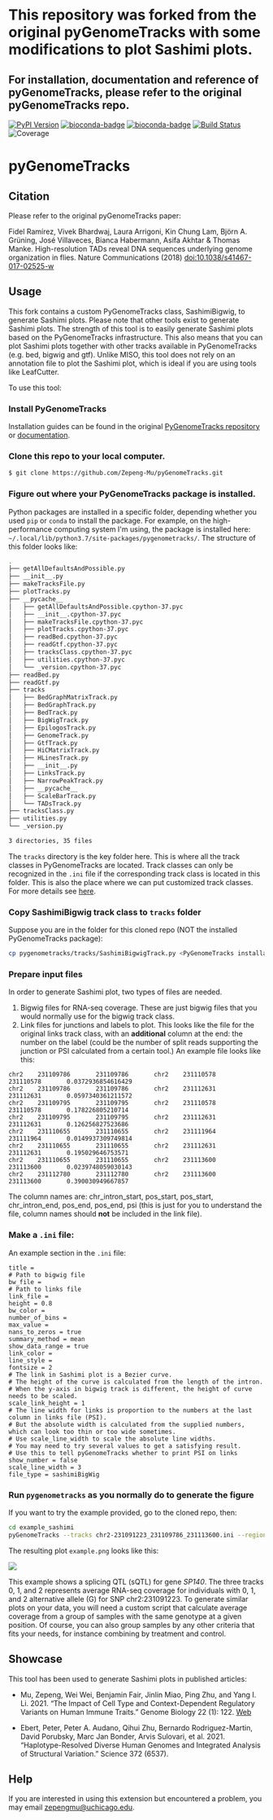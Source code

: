 # This repository was forked from the original pyGenomeTracks with some modifications to plot Sashimi plots.

## For installation, documentation and reference of pyGenomeTracks, please refer to the original pyGenomeTracks repo.

[![PyPI Version](https://img.shields.io/pypi/v/pyGenomeTracks.svg?style=plastic)](https://pypi.org/project/pyGenomeTracks/) [![bioconda-badge](https://img.shields.io/conda/vn/bioconda/pyGenomeTracks.svg?style=plastic)](https://anaconda.org/bioconda/pygenometracks)
[![bioconda-badge](https://img.shields.io/badge/install%20with-bioconda-brightgreen.svg?style=plastic)](http://bioconda.github.io)
[![Build Status](https://travis-ci.org/deeptools/pyGenomeTracks.svg?branch=master)](https://travis-ci.org/deeptools/pyGenomeTracks)
![Coverage](./docs/coverage.svg)

pyGenomeTracks
==============

## Citation
Please refer to the original pyGenomeTracks paper:

Fidel Ramírez, Vivek Bhardwaj, Laura Arrigoni, Kin Chung Lam, Björn A. Grüning, José Villaveces, Bianca Habermann, Asifa Akhtar & Thomas Manke. High-resolution TADs reveal DNA sequences underlying genome organization in flies. Nature Communications (2018) [doi:10.1038/s41467-017-02525-w](https://www.nature.com/articles/s41467-017-02525-w)

## Usage
This fork contains a custom PyGenomeTracks class, SashimiBigwig, to generate Sashimi plots. Please note that other tools exist to generate Sashimi plots. The strength of this tool is to easily generate Sashimi plots based on the PyGenomeTracks infrastructure. This also means that you can plot Sashimi plots together with other tracks available in PyGenomeTracks (e.g. bed, bigwig and gtf). Unlike MISO, this tool does not rely on an annotation file to plot the Sashimi plot, which is ideal if you are using tools like LeafCutter.

To use this tool:

### Install PyGenomeTracks
Installation guides can be found in the original [PyGenomeTracks repository](https://github.com/deeptools/pyGenomeTracks) or [documentation](https://pygenometracks.readthedocs.io/en/latest/index.html).

### Clone this repo to your local computer.
```sh
$ git clone https://github.com/Zepeng-Mu/pyGenomeTracks.git
```

### Figure out where your PyGenomeTracks package is installed.
Python packages are installed in a specific folder, depending whether you used `pip` or `conda` to install the package. For example, on the high-performance computing system I'm using, the package is installed here: `~/.local/lib/python3.7/site-packages/pygenometracks/`. The structure of this folder looks like:
```sh
.
├── getAllDefaultsAndPossible.py
├── __init__.py
├── makeTracksFile.py
├── plotTracks.py
├── __pycache__
│   ├── getAllDefaultsAndPossible.cpython-37.pyc
│   ├── __init__.cpython-37.pyc
│   ├── makeTracksFile.cpython-37.pyc
│   ├── plotTracks.cpython-37.pyc
│   ├── readBed.cpython-37.pyc
│   ├── readGtf.cpython-37.pyc
│   ├── tracksClass.cpython-37.pyc
│   ├── utilities.cpython-37.pyc
│   └── _version.cpython-37.pyc
├── readBed.py
├── readGtf.py
├── tracks
│   ├── BedGraphMatrixTrack.py
│   ├── BedGraphTrack.py
│   ├── BedTrack.py
│   ├── BigWigTrack.py
│   ├── EpilogosTrack.py
│   ├── GenomeTrack.py
│   ├── GtfTrack.py
│   ├── HiCMatrixTrack.py
│   ├── HLinesTrack.py
│   ├── __init__.py
│   ├── LinksTrack.py
│   ├── NarrowPeakTrack.py
│   ├── __pycache__
│   ├── ScaleBarTrack.py
│   └── TADsTrack.py
├── tracksClass.py
├── utilities.py
└── _version.py

3 directories, 35 files
```

The `tracks` directory is the key folder here. This is where all the track classes in PyGenomeTracks are located. Track classes can only be recognized in the `.ini` file if the corresponding track class is located in this folder. This is also the place where we can put customized track classes. For more details see [here](https://pygenometracks.readthedocs.io/en/latest/content/adding-new-tracks.html).

### Copy SashimiBigwig track class to `tracks` folder
Suppose you are in the folder for this cloned repo (NOT the installed PyGenomeTracks package):
```sh
cp pygenometracks/tracks/SashimiBigwigTrack.py <PyGenomeTracks installation path>/tracks/
```
### Prepare input files
In order to generate Sashimi plot, two types of files are needed.
1. Bigwig files for RNA-seq coverage. These are just bigwig files that you would normally use for the bigwig track class.
2. Link files for junctions and labels to plot. This looks like the file for the original links track class, with an **additional** column at the end: the number on the label (could be the number of split reads supporting the junction or PSI calculated from a certain tool.) An example file looks like this:
```
chr2    231109786       231109786       chr2    231110578       231110578       0.0372936854616429
chr2    231109786       231109786       chr2    231112631       231112631       0.0597340361211572
chr2    231109795       231109795       chr2    231110578       231110578       0.178226805210714
chr2    231109795       231109795       chr2    231112631       231112631       0.126256827523686
chr2    231110655       231110655       chr2    231111964       231111964       0.0149937309749814
chr2    231110655       231110655       chr2    231112631       231112631       0.195029646753571
chr2    231110655       231110655       chr2    231113600       231113600       0.0239748059030143
chr2    231112780       231112780       chr2    231113600       231113600       0.390030949667857
```

The column names are: chr_intron_start, pos_start, pos_start, chr_intron_end, pos_end, pos_end, psi (this is just for you to understand the file, column names should **not** be included in the link file).

### Make a `.ini` file:
An example section in the `.ini` file:
```
title =
# Path to bigwig file
bw_file =
# Path to links file
link_file =
height = 0.8
bw_color =
number_of_bins =
max_value =
nans_to_zeros = true
summary_method = mean
show_data_range = true
link_color =
line_style =
fontsize = 2
# The link in Sashimi plot is a Bezier curve.
# The height of the curve is calculated from the length of the intron.
# When the y-axis in bigwig track is different, the height of curve needs to be scaled.
scale_link_height = 1
# The line width for links is proportion to the numbers at the last column in links file (PSI).
# But the absolute width is calculated from the supplied numbers, which can look too thin or too wide sometimes.
# Use scale_line_width to scale the absolute line widths.
# You may need to try several values to get a satisfying result.
# Use this to tell pyGenomeTracks whether to print PSI on links
show_number = false
scale_line_width = 3
file_type = sashimiBigWig
```

### Run `pygenometracks` as you normally do to generate the figure
If you want to try the example provided, go to the cloned repo, then:
```sh
cd example_sashimi
pyGenomeTracks --tracks chr2-231091223_231109786_231113600.ini --region chr2:231107879-231115507 -t 'chr2:231109786-231113600 (sQTL = 2:231091223, ALT=G)' --width 9 --trackLabelFraction 0.01 -out example.pdf --fontSize 4
```

The resulting plot `example.png` looks like this:

![](example_sashimi/example.png)

This example shows a splicing QTL (sQTL) for gene *SP140*. The three tracks 0, 1, and 2 represents average RNA-seq coverage for individuals with 0, 1, and 2 alternative allele (G) for SNP chr2:231091223. To generate similar plots on your data, you will need a custom script that calculate average coverage from a group of samples with the same genotype at a given position. Of course, you can also group samples by any other criteria that fits your needs, for instance combining by treatment and control.

## Showcase
This tool has been used to generate Sashimi plots in published articles:

- Mu, Zepeng, Wei Wei, Benjamin Fair, Jinlin Miao, Ping Zhu, and Yang I. Li. 2021. “The Impact of Cell Type and Context-Dependent Regulatory Variants on Human Immune Traits.” Genome Biology 22 (1): 122. [Web](https://genomebiology.biomedcentral.com/articles/10.1186/s13059-021-02334-x)

- Ebert, Peter, Peter A. Audano, Qihui Zhu, Bernardo Rodriguez-Martin, David Porubsky, Marc Jan Bonder, Arvis Sulovari, et al. 2021. “Haplotype-Resolved Diverse Human Genomes and Integrated Analysis of Structural Variation.” Science 372 (6537).

## Help
If you are interested in using this extension but encountered a problem, you may email zepengmu@uchicago.edu.

